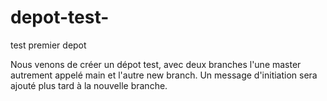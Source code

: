 # depot-test-
test premier depot

Nous venons de créer un dépot test, avec deux branches l'une master autrement appelé main et l'autre new branch. Un message d'initiation sera ajouté plus tard à la nouvelle branche.

